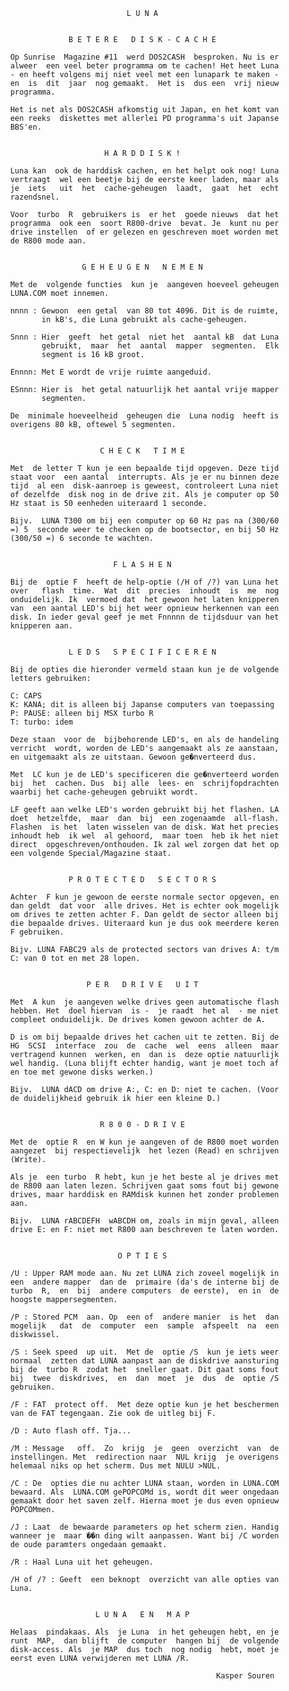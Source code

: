                                     L U N A


                       B E T E R E   D I S K - C A C H E

          Op Sunrise  Magazine #11  werd DOS2CASH  besproken. Nu is er
          alweer  een veel beter programma om te cachen! Het heet Luna
          - en heeft volgens mij niet veel met een lunapark te maken -
          en  is  dit  jaar  nog gemaakt.  Het is  dus een  vrij nieuw
          programma.

          Het is net als DOS2CASH afkomstig uit Japan, en het komt van
          een reeks  diskettes met allerlei PD programma's uit Japanse
          BBS'en.


                               H A R D D I S K !

          Luna kan  ook de harddisk cachen, en het helpt ook nog! Luna
          vertraagt  wel een beetje bij de eerste keer laden, maar als
          je  iets   uit  het  cache-geheugen  laadt,  gaat  het  echt
          razendsnel.

          Voor  turbo  R  gebruikers is  er het  goede nieuws  dat het
          programma  ook een  soort R800-drive  bevat. Je  kunt nu per
          drive instellen  of er gelezen en geschreven moet worden met
          de R800 mode aan.


                          G E H E U G E N   N E M E N

          Met de  volgende functies  kun je  aangeven hoeveel geheugen
          LUNA.COM moet innemen.

          nnnn : Gewoon  een getal  van 80 tot 4096. Dit is de ruimte,
                 in kB's, die Luna gebruikt als cache-geheugen.

          Snnn : Hier  geeft  het getal  niet het  aantal kB  dat Luna
                 gebruikt,  maar  het  aantal  mapper  segmenten.  Elk
                 segment is 16 kB groot.

          Ennnn: Met E wordt de vrije ruimte aangeduid.

          ESnnn: Hier is  het getal natuurlijk het aantal vrije mapper
                 segmenten.

          De  minimale hoeveelheid  geheugen die  Luna nodig  heeft is
          overigens 80 kB, oftewel 5 segmenten.


                              C H E C K   T I M E

          Met  de letter T kun je een bepaalde tijd opgeven. Deze tijd
          staat voor  een aantal  interrupts. Als je er nu binnen deze
          tijd  al een  disk-aanroep is geweest, controleert Luna niet
          of dezelfde  disk nog in de drive zit. Als je computer op 50
          Hz staat is 50 eenheden uiteraard 1 seconde.

          Bijv.  LUNA T300 om bij een computer op 60 Hz pas na (300/60
          =) 5  seconde weer te checken op de bootsector, en bij 50 Hz
          (300/50 =) 6 seconde te wachten.


                                 F L A S H E N

          Bij de  optie F  heeft de help-optie (/H of /?) van Luna het
          over   flash  time.  Wat  dit  precies  inhoudt  is  me  nog
          onduidelijk. Ik  vermoed dat  het gewoon het laten knipperen
          van  een aantal LED's bij het weer opnieuw herkennen van een
          disk. In ieder geval geef je met Fnnnnn de tijdsduur van het
          knipperen aan.


                       L E D S   S P E C I F I C E R E N

          Bij de opties die hieronder vermeld staan kun je de volgende
          letters gebruiken:

          C: CAPS
          K: KANA; dit is alleen bij Japanse computers van toepassing
          P: PAUSE: alleen bij MSX turbo R
          T: turbo: idem

          Deze staan  voor de  bijbehorende LED's, en als de handeling
          verricht  wordt, worden de LED's aangemaakt als ze aanstaan,
          en uitgemaakt als ze uitstaan. Gewoon ge�nverteerd dus.

          Met  LC kun je de LED's specificeren die ge�nverteerd worden
          bij  het  cachen. Dus  bij alle  lees- en  schrijfopdrachten
          waarbij het cache-geheugen gebruikt wordt.

          LF geeft aan welke LED's worden gebruikt bij het flashen. LA
          doet  hetzelfde,  maar  dan  bij  een zogenaamde  all-flash.
          Flashen  is het  laten wisselen van de disk. Wat het precies
          inhoudt heb  ik wel  al gehoord,  maar toen  heb ik het niet
          direct  opgeschreven/onthouden. Ik zal wel zorgen dat het op
          een volgende Special/Magazine staat.


                       P R O T E C T E D   S E C T O R S

          Achter  F kun je gewoon de eerste normale sector opgeven, en
          dan geldt  dat voor  alle drives. Het is echter ook mogelijk
          om drives te zetten achter F. Dan geldt de sector alleen bij
          die bepaalde drives. Uiteraard kun je dus ook meerdere keren
          F gebruiken.

          Bijv. LUNA FABC29 als de protected sectors van drives A: t/m
          C: van 0 tot en met 28 lopen.


                           P E R   D R I V E   U I T

          Met  A kun  je aangeven welke drives geen automatische flash
          hebben. Het  doel hiervan  is -  je raadt  het al  - me niet
          compleet onduidelijk. De drives komen gewoon achter de A.

          D is om bij bepaalde drives het cachen uit te zetten. Bij de
          HG  SCSI  interface  zou  de  cache  wel  eens  alleen  maar
          vertragend kunnen  werken, en  dan is  deze optie natuurlijk
          wel handig. (Luna blijft echter handig, want je moet toch af
          en toe met gewone disks werken.)

          Bijv.  LUNA dACD om drive A:, C: en D: niet te cachen. (Voor
          de duidelijkheid gebruik ik hier een kleine D.)


                              R 8 0 0 - D R I V E

          Met de  optie R  en W kun je aangeven of de R800 moet worden
          aangezet  bij respectievelijk  het lezen (Read) en schrijven
          (Write).

          Als je  een turbo  R hebt, kun je het beste al je drives met
          de R800 aan laten lezen. Schrijven gaat soms fout bij gewone
          drives, maar harddisk en RAMdisk kunnen het zonder problemen
          aan.

          Bijv.  LUNA rABCDEFH  wABCDH om, zoals in mijn geval, alleen
          drive E: en F: niet met R800 aan beschreven te laten worden.


                                  O P T I E S

          /U : Upper RAM mode aan. Nu zet LUNA zich zoveel mogelijk in
          een  andere mapper  dan de  primaire (da's de interne bij de
          turbo  R,  en  bij  andere computers  de eerste),  en in  de
          hoogste mappersegmenten.

          /P : Stored PCM  aan. Op  een of  andere manier  is het  dan
          mogelijk   dat  de  computer  een  sample  afspeelt  na  een
          diskwissel.

          /S : Seek speed  up uit.  Met de  optie /S  kun je iets weer
          normaal  zetten dat LUNA aanpast aan de diskdrive aansturing
          bij de  turbo R  zodat het  sneller gaat. Dit gaat soms fout
          bij  twee  diskdrives,  en  dan  moet  je  dus  de  optie /S
          gebruiken.

          /F : FAT  protect off.  Met deze optie kun je het beschermen
          van de FAT tegengaan. Zie ook de uitleg bij F.

          /D : Auto flash off. Tja...

          /M : Message   off.  Zo  krijg  je  geen  overzicht  van  de
          instellingen. Met  redirection naar  NUL krijg  je overigens
          helemaal niks op het scherm. Dus met NULU >NUL.

          /C : De  opties die nu achter LUNA staan, worden in LUNA.COM
          bewaard. Als  LUNA.COM gePOPCOMd is, wordt dit weer ongedaan
          gemaakt door het saven zelf. Hierna moet je dus even opnieuw
          POPCOMmen.

          /J : Laat  de bewaarde parameters op het scherm zien. Handig
          wanneer je  maar ��n ding wilt aanpassen. Want bij /C worden
          de oude paramters ongedaan gemaakt.

          /R : Haal Luna uit het geheugen.

          /H of /? : Geeft  een beknopt  overzicht van alle opties van
          Luna.


                             L U N A   E N   M A P

          Helaas  pindakaas. Als  je Luna  in het geheugen hebt, en je
          runt  MAP,  dan blijft  de computer  hangen bij  de volgende
          disk-access. Als  je MAP  dus toch  nog nodig  hebt, moet je
          eerst even LUNA verwijderen met LUNA /R.

                                                        Kasper Souren
